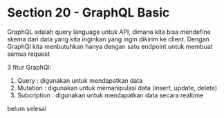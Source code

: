# Section 20 - GraphQL Basic
GraphQL adalah query language untuk API, dimana kita bisa mendefine skema dari data yang kita inginkan yang ingin dikirim ke client. Dengan GraphQl kita menbutuhkan hanya dengan satu endpoint untuk membuat semua request

3 fitur GraphQl:
1. Query : digunakan untuk mendapatkan data
2. Mutation : digunakan untuk memanipulasi data (insert, update, delete)
3. Subcription : digunakan untuk mendapatkan data secara realtime

belum selesai
